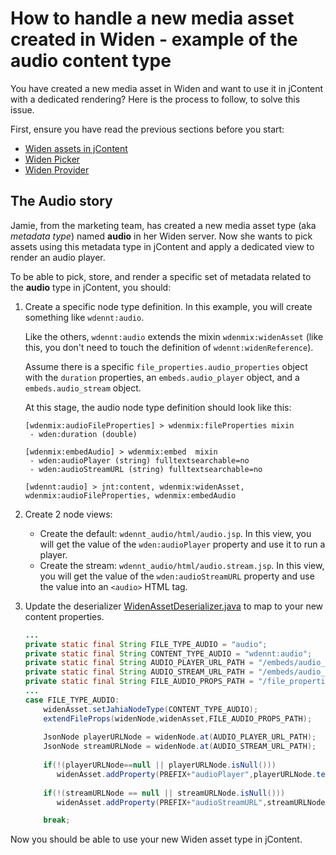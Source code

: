# How to handle a new media asset created in Widen - example of the audio content type
You have created a new media asset in Widen and want to use it in jContent with a dedicated rendering?
Here is the process to follow, to solve this issue.

First, ensure you have read the previous sections before you start:
* [Widen assets in jContent][contentDefinition.md]
* [Widen Picker][picker.md]
* [Widen Provider][provider.md]


## The Audio story
Jamie, from the marketing team, has created a new media asset type (aka *metadata type*) named **audio** in her Widen server.
Now she wants to pick assets using this metadata type in jContent and apply a dedicated view to render an audio player.

To be able to pick, store, and render a specific set of metadata related to the **audio** type in jContent, 
you should:

1. Create a specific node type definition. In this example, you will create something like `wdennt:audio`.

    Like the others, `wdennt:audio` extends the mixin `wdenmix:widenAsset`
    (like this, you don't need to touch the definition of `wdennt:widenReference`).
    
    Assume there is a specific `file_properties.audio_properties` object with the `duration` properties, an `embeds.audio_player` object, and a  `embeds.audio_stream` object.

    At this stage, the audio node type definition should look like this:
    ```cnd
    [wdenmix:audioFileProperties] > wdenmix:fileProperties mixin
     - wden:duration (double)
   
    [wdenmix:embedAudio] > wdenmix:embed  mixin
     - wden:audioPlayer (string) fulltextsearchable=no
     - wden:audioStreamURL (string) fulltextsearchable=no
    
    [wdennt:audio] > jnt:content, wdenmix:widenAsset, wdenmix:audioFileProperties, wdenmix:embedAudio
    ```
2. Create 2 node views:
    * Create the default: `wdennt_audio/html/audio.jsp`. In this view, you will get the value of the `wden:audioPlayer` property 
    and use it to run a player.
    * Create the stream: `wdennt_audio/html/audio.stream.jsp`. In this view, you will get the value of the `wden:audioStreamURL` property
    and use the value into an `<audio>` HTML tag.
    
3. Update the deserializer [WidenAssetDeserializer.java] to map to your new content properties.

    ```java
    ...
    private static final String FILE_TYPE_AUDIO = "audio";
    private static final String CONTENT_TYPE_AUDIO = "wdennt:audio";
    private static final String AUDIO_PLAYER_URL_PATH = "/embeds/audio_player/url";
    private static final String AUDIO_STREAM_URL_PATH = "/embeds/audio_stream/url";
    private static final String FILE_AUDIO_PROPS_PATH = "/file_properties/audio_properties";
    ...
    case FILE_TYPE_AUDIO:
        widenAsset.setJahiaNodeType(CONTENT_TYPE_AUDIO);
        extendFileProps(widenNode,widenAsset,FILE_AUDIO_PROPS_PATH);
        
        JsonNode playerURLNode = widenNode.at(AUDIO_PLAYER_URL_PATH);
        JsonNode streamURLNode = widenNode.at(AUDIO_STREAM_URL_PATH);
        
        if(!(playerURLNode==null || playerURLNode.isNull()))
           widenAsset.addProperty(PREFIX+"audioPlayer",playerURLNode.textValue());
        
        if(!(streamURLNode == null || streamURLNode.isNull()))
           widenAsset.addProperty(PREFIX+"audioStreamURL",streamURLNode.textValue());
   
        break;
    ```
Now you should be able to use your new Widen asset type in jContent.

[WidenAssetDeserializer.java]: ../../src/main/java/org/jahia/se/modules/widenprovider/model/WidenAssetDeserializer.java

[contentDefinition.md]: ./contentDefinition.md
[picker.md]: ./picker.md
[provider.md]: ./provider.md
